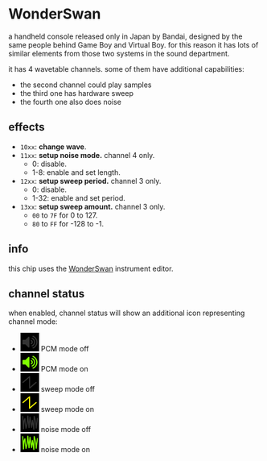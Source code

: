 # WonderSwan

a handheld console released only in Japan by Bandai, designed by the same people behind Game Boy and Virtual Boy.
for this reason it has lots of similar elements from those two systems in the sound department.

it has 4 wavetable channels. some of them have additional capabilities:
- the second channel could play samples
- the third one has hardware sweep
- the fourth one also does noise

## effects

- `10xx`: **change wave**.
- `11xx`: **setup noise mode.** channel 4 only.
  - 0: disable.
  - 1-8: enable and set length.
- `12xx`: **setup sweep period.** channel 3 only.
  - 0: disable.
  - 1-32: enable and set period.
- `13xx`: **setup sweep amount.** channel 3 only.
  - `00` to `7F` for 0 to 127.
  - `80` to `FF` for -128 to -1.

## info

this chip uses the [WonderSwan](../4-instrument/wonderswan.md) instrument editor.

## channel status

when enabled, channel status will show an additional icon representing channel mode:

- ![PCM mode off](status-Swan-PCM-off.png) PCM mode off
- ![PCM mode on](status-Swan-PCM-on.png) PCM mode on
- ![sweep mode off](status-Swan-sweep-off.png) sweep mode off
- ![sweep mode on](status-Swan-sweep-on.png) sweep mode on
- ![noise mode off](status-Swan-noise-off.png) noise mode off
- ![noise mode on](status-Swan-noise-on.png) noise mode on
